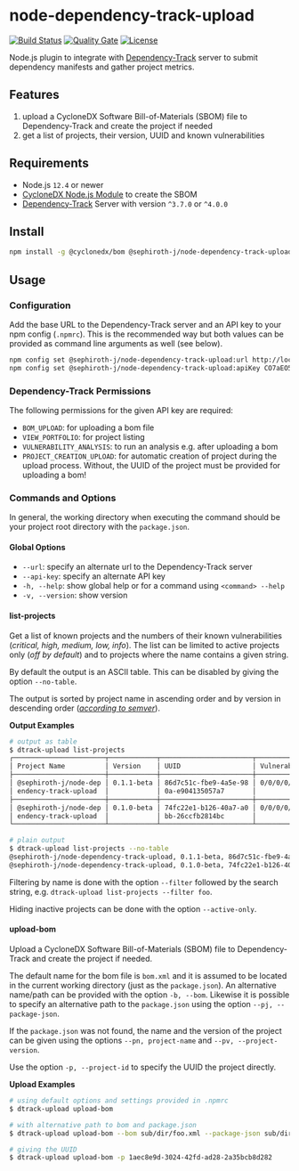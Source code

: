 # node-dependency-track-upload

[![Build Status](https://travis-ci.com/sephiroth-j/node-dependency-track-upload.svg?branch=master)](https://travis-ci.com/sephiroth-j/node-dependency-track-upload) [![Quality Gate](https://sonarcloud.io/api/project_badges/measure?project=de.sephiroth-j%3Anode-dependency-track-upload&metric=alert_status)](https://sonarcloud.io/dashboard?id=de.sephiroth-j%3Anode-dependency-track-upload) [![License](https://img.shields.io/badge/License-Apache%202.0-blue.svg)](https://opensource.org/licenses/Apache-2.0)

Node.js plugin to integrate with [Dependency-Track](https://dependencytrack.org/) server to submit dependency manifests and gather project metrics.

## Features
1. upload a CycloneDX Software Bill-of-Materials (SBOM) file to Dependency-Track and create the project if needed
2. get a list of projects, their version, UUID and known vulnerabilities

## Requirements
- Node.js `12.4` or newer
- [CycloneDX Node.js Module](https://www.npmjs.com/package/@cyclonedx/bom) to create the SBOM
- [Dependency-Track](https://dependencytrack.org/) Server with version `^3.7.0` or `^4.0.0`

## Install
```bash
npm install -g @cyclonedx/bom @sephiroth-j/node-dependency-track-upload
```

## Usage
### Configuration

Add the base URL to the Dependency-Track server and an API key to your npm config (`.npmrc`). This is the recommended way but both values can be provided as command line arguments as well (see below).

```bash
npm config set @sephiroth-j/node-dependency-track-upload:url http://localhost:8081
npm config set @sephiroth-j/node-dependency-track-upload:apiKey CO7aEO5FzHbRh8dyqBdrK9tWTClf8NYR
```

### Dependency-Track Permissions

The following permissions for the given API key are required:

- `BOM_UPLOAD`: for uploading a bom file
- `VIEW_PORTFOLIO`: for project listing
- `VULNERABILITY_ANALYSIS`: to run an analysis e.g. after uploading a bom
- `PROJECT_CREATION_UPLOAD`: for automatic creation of project during the upload process. Without, the UUID of the project must be provided for uploading a bom!

### Commands and Options
In general, the working directory when executing the command should be your project root directory with the `package.json`.

#### Global Options
- `--url`: specify an alternate url to the Dependency-Track server
- `--api-key`: specify an alternate API key
- `-h, --help`: show global help or for a command using `<command> --help`
- `-v, --version`: show version

#### list-projects
Get a list of known projects and the numbers of their known vulnerabilities (_critical, high, medium, low, info_). The list can be limited to active projects only (_off by default_) and to projects where the name contains a given string.

By default the output is an ASCII table. This can be disabled by giving the option `--no-table`.

The output is sorted by project name in ascending order and by version in descending order (_[according to semver](https://semver.org/)_).

**Output Examples**

```bash
# output as table
$ dtrack-upload list-projects
┌───────────────────────┬────────────┬───────────────────────┬─────────────────┐
│ Project Name          │ Version    │ UUID                  │ Vulnerabilities │
├───────────────────────┼────────────┼───────────────────────┼─────────────────┤
│ @sephiroth-j/node-dep │ 0.1.1-beta │ 86d7c51c-fbe9-4a5e-98 │ 0/0/0/0/0       │
│ endency-track-upload  │            │ 0a-e904135057a7       │                 │
├───────────────────────┼────────────┼───────────────────────┼─────────────────┤
│ @sephiroth-j/node-dep │ 0.1.0-beta │ 74fc22e1-b126-40a7-a0 │ 0/0/0/0/0       │
│ endency-track-upload  │            │ bb-26ccfb2814bc       │                 │
└───────────────────────┴────────────┴───────────────────────┴─────────────────┘

# plain output
$ dtrack-upload list-projects --no-table
@sephiroth-j/node-dependency-track-upload, 0.1.1-beta, 86d7c51c-fbe9-4a5e-980a-e904135057a7, 0/0/0/0/0
@sephiroth-j/node-dependency-track-upload, 0.1.0-beta, 74fc22e1-b126-40a7-a0bb-26ccfb2814bc, 0/0/0/0/0
```

Filtering by name is done with the option `--filter` followed by the search string, e.g. `dtrack-upload list-projects --filter foo`.

Hiding inactive projects can be done with the option `--active-only`.

#### upload-bom
Upload a CycloneDX Software Bill-of-Materials (SBOM) file to Dependency-Track and create the project if needed.

The default name for the bom file is `bom.xml` and it is assumed to be located in the current working directory (just as the `package.json`). An alternative name/path can be provided with the option `-b, --bom`. Likewise it is possible to specify an alternative path to the `package.json` using the option `--pj, --package-json`.

If the `package.json` was not found, the name and the version of the project can be given using the options `--pn, project-name` and `--pv, --project-version`.

Use the option `-p, --project-id` to specify the UUID the project directly.

**Upload Examples**

```bash
# using default options and settings provided in .npmrc
$ dtrack-upload upload-bom

# with alternative path to bom and package.json
$ dtrack-upload upload-bom --bom sub/dir/foo.xml --package-json sub/dir/package.json

# giving the UUID
$ dtrack-upload upload-bom -p 1aec8e9d-3024-42fd-ad28-2a35bcb8d282
```
